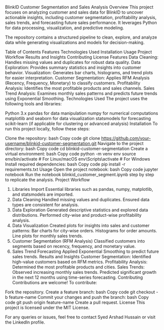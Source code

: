 BlinkID Customer Segmentation and Sales Analysis
Overview
This project focuses on analyzing customer and sales data for BlinkID to uncover actionable insights, including customer segmentation, profitability analysis, sales trends, and forecasting future sales performance. It leverages Python for data processing, visualization, and predictive modeling.

The repository contains a structured pipeline to clean, explore, and analyze data while generating visualizations and models for decision-making.

Table of Contents
Features
Technologies Used
Installation
Usage
Project Workflow
Results and Insights
Contributing
License
Features
Data Cleaning: Handles missing values and duplicates for robust data quality.
Data Exploration: Provides summary statistics and insights into customer behavior.
Visualization: Generates bar charts, histograms, and trend plots for easier interpretation.
Customer Segmentation: Applies RFM Analysis (Recency, Frequency, Monetary) to classify customers.
Profitability Analysis: Identifies the most profitable products and sales channels.
Sales Trend Analysis: Examines monthly sales patterns and predicts future trends using Exponential Smoothing.
Technologies Used
The project uses the following tools and libraries:

Python 3.x
pandas for data manipulation
numpy for numerical computations
matplotlib and seaborn for data visualization
statsmodels for forecasting
scikit-learn (if applicable for clustering or advanced analysis)
Installation
To run this project locally, follow these steps:

Clone the repository:
bash
Copy code
git clone https://github.com/your-username/blinkid-customer-segmentation.git
Navigate to the project directory:
bash
Copy code
cd blinkid-customer-segmentation
Create a virtual environment:
bash
Copy code
python -m venv env
source env/bin/activate   # For Linux/macOS
env\Scripts\activate      # For Windows
Install required dependencies:
bash
Copy code
pip install -r requirements.txt
Usage
Open the project notebook:
bash
Copy code
jupyter notebook
Run the notebook blinkid_customer_segment.ipynb step by step to replicate the analysis.
Project Workflow
1. Libraries Import
Essential libraries such as pandas, numpy, matplotlib, and statsmodels are imported.
2. Data Cleaning
Handled missing values and duplicates.
Ensured data types are consistent for analysis.
3. Data Exploration
Generated descriptive statistics and explored data distributions.
Performed city-wise and product-wise profitability analysis.
4. Data Visualization
Created plots for insights into sales and customer patterns:
Bar charts for city-wise orders.
Histograms for order amounts.
Line plots for monthly sales trends.
5. Customer Segmentation (RFM Analysis)
Classified customers into segments based on recency, frequency, and monetary value.
6. Sales Trend Forecasting
Applied Exponential Smoothing to predict future sales trends.
Results and Insights
Customer Segmentation:
Identified high-value customers based on RFM metrics.
Profitability Analysis:
Determined the most profitable products and cities.
Sales Trends:
Observed increasing monthly sales trends.
Predicted significant growth in the next 12 months using time-series forecasting.
Contributing
Contributions are welcome! To contribute:

Fork the repository.
Create a feature branch:
bash
Copy code
git checkout -b feature-name
Commit your changes and push the branch:
bash
Copy code
git push origin feature-name
Create a pull request.
License
This project is licensed under the MIT License.

For any queries or issues, feel free to contact Syed Arshad Hussain or visit the LinkedIn profile.






